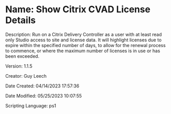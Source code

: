 ﻿# Name: Show Citrix CVAD License Details

Description: Run on a Citrix Delivery Controller as a user with at least read only Studio access to site and license data. It will highlight licenses due to expire within the specified number of days, to allow for the renewal process to commence, or where the maximum number of licenses is in use or has been exceeded.

Version: 1.1.5

Creator: Guy Leech

Date Created: 04/14/2023 17:57:36

Date Modified: 05/25/2023 10:07:55

Scripting Language: ps1

